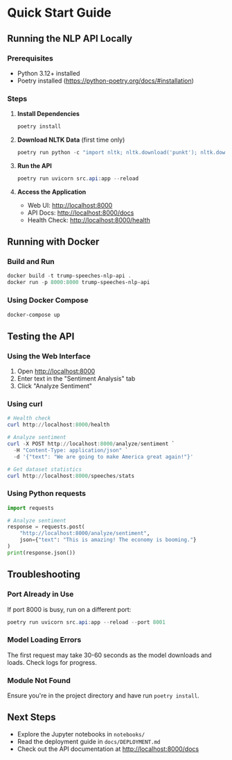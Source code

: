 # Quick Start Guide

## Running the NLP API Locally

### Prerequisites

- Python 3.12+ installed
- Poetry installed (<https://python-poetry.org/docs/#installation>)

### Steps

1. **Install Dependencies**

   ```powershell
   poetry install
   ```

2. **Download NLTK Data** (first time only)

   ```powershell
   poetry run python -c "import nltk; nltk.download('punkt'); nltk.download('stopwords'); nltk.download('punkt_tab')"
   ```

3. **Run the API**

   ```powershell
   poetry run uvicorn src.api:app --reload
   ```

4. **Access the Application**
   - Web UI: <http://localhost:8000>
   - API Docs: <http://localhost:8000/docs>
   - Health Check: <http://localhost:8000/health>

## Running with Docker

### Build and Run

```powershell
docker build -t trump-speeches-nlp-api .
docker run -p 8000:8000 trump-speeches-nlp-api
```

### Using Docker Compose

```powershell
docker-compose up
```

## Testing the API

### Using the Web Interface

1. Open <http://localhost:8000>
2. Enter text in the "Sentiment Analysis" tab
3. Click "Analyze Sentiment"

### Using curl

```powershell
# Health check
curl http://localhost:8000/health

# Analyze sentiment
curl -X POST http://localhost:8000/analyze/sentiment `
  -H "Content-Type: application/json" `
  -d '{"text": "We are going to make America great again!"}'

# Get dataset statistics
curl http://localhost:8000/speeches/stats
```

### Using Python requests

```python
import requests

# Analyze sentiment
response = requests.post(
    "http://localhost:8000/analyze/sentiment",
    json={"text": "This is amazing! The economy is booming."}
)
print(response.json())
```

## Troubleshooting

### Port Already in Use

If port 8000 is busy, run on a different port:

```powershell
poetry run uvicorn src.api:app --reload --port 8001
```

### Model Loading Errors

The first request may take 30-60 seconds as the model downloads and loads.
Check logs for progress.

### Module Not Found

Ensure you're in the project directory and have run `poetry install`.

## Next Steps

- Explore the Jupyter notebooks in `notebooks/`
- Read the deployment guide in `docs/DEPLOYMENT.md`
- Check out the API documentation at <http://localhost:8000/docs>

